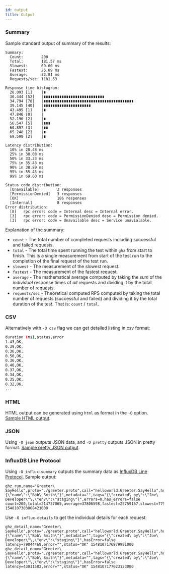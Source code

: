 ```yaml
---
id: output
title: Output
---
```


### Summary

Sample standard output of summary of the results:

```
Summary:
  Count:		200
  Total:		181.57 ms
  Slowest:		69.60 ms
  Fastest:		26.09 ms
  Average:		32.01 ms
  Requests/sec:	1101.53

Response time histogram:
  26.093 [1]	|∎
  30.444 [52]	|∎∎∎∎∎∎∎∎∎∎∎∎∎∎∎∎∎∎∎∎∎∎∎∎∎∎∎
  34.794 [78]	|∎∎∎∎∎∎∎∎∎∎∎∎∎∎∎∎∎∎∎∎∎∎∎∎∎∎∎∎∎∎∎∎∎∎∎∎∎∎∎∎
  39.145 [40]	|∎∎∎∎∎∎∎∎∎∎∎∎∎∎∎∎∎∎∎∎∎
  43.495 [1]	|∎
  47.846 [0]	|
  52.196 [2]	|∎
  56.547 [5]	|∎∎∎
  60.897 [3]	|∎∎
  65.248 [2]	|∎
  69.598 [2]	|∎

Latency distribution:
  10% in 28.48 ms
  25% in 30.08 ms
  50% in 33.23 ms
  75% in 35.43 ms
  90% in 38.89 ms
  95% in 55.45 ms
  99% in 69.60 ms

Status code distribution:
  [Unavailable]        3 responses
  [PermissionDenied]   3 responses
  [OK]                 186 responses
  [Internal]           8 responses
Error distribution:
  [8]	rpc error: code = Internal desc = Internal error.
  [3]	rpc error: code = PermissionDenied desc = Permission denied.
  [3]	rpc error: code = Unavailable desc = Service unavialable.
```

Explanation of the summary:

- `count` - The total number of completed requests including successful and failed requests.
- `total` - The total time spent running the test within `ghz` from start to finish. This is a single measurement from start of the test run to the completion of the final request of the test run.
- `slowest` - The measurement of the slowest request.
- `fastest` - The measurement of the fastest request.
- `average` - The mathematical average computed by taking the _sum_ of the _individual_ response times of _all_ requests and dividing it by the total number of requests.
- `requests/sec` - Theoretical computed RPS computed by taking the total number of requests (successful and failed) and dividing it by the total duration of the test. That is: `count` / `total`.

### CSV

Alternatively with `-O csv` flag we can get detailed listing in csv format:

```sh
duration (ms),status,error
1.43,OK,
0.39,OK,
0.36,OK,
0.50,OK,
0.36,OK,
0.40,OK,
0.37,OK,
0.34,OK,
0.35,OK,
0.32,OK,
...
```

### HTML

HTML output can be generated using `html` as format in the `-O` option. [Sample HTML output](/sample.html).

### JSON

Using `-O json` outputs JSON data, and `-O pretty` outputs JSON in pretty format. [Sample pretty JSON output](/pretty.json).

### InfluxDB Line Protocol

Using `-O influx-summary` outputs the summary data as [InfluxDB Line Protocol](https://docs.influxdata.com/influxdb/v1.6/concepts/glossary/#line-protocol). Sample output:

```
ghz_run,name="Greeter\ SayHello",proto="./greeter.proto",call="helloworld.Greeter.SayHello",host="0.0.0.0:50051",n=200,c=50,qps=0,z=0,timeout=20,dial_timeout=10,keepalive=0,data="{\"name\":\"Bob\ Smith\"}",metadata="",tags="{\"created\ by\":\"Joe\ Developer\"\,\"env\":\"staging\"}",errors=0,has_errors=false count=200,total=214737065,average=37806598,fastest=25759157,slowest=77504712,rps=931.37,median=36947515,p95=47421426,errors=0 1548107303068421000
```

Use `-O influx-details` to get the individual details for each request:

```
ghz_detail,name="Greeter\ SayHello",proto="./greeter.proto",call="helloworld.Greeter.SayHello",host="0.0.0.0:50051",n=200,c=50,qps=0,z=0,timeout=20,dial_timeout=10,keepalive=0,data="{\"name\":\"Bob\ Smith\"}",metadata="",tags="{\"created\ by\":\"Joe\ Developer\"\,\"env\":\"staging\"}",hasError=false latency=79044469,error="",status="OK" 1548107176979991000
ghz_detail,name="Greeter\ SayHello",proto="./greeter.proto",call="helloworld.Greeter.SayHello",host="0.0.0.0:50051",n=200,c=50,qps=0,z=0,timeout=20,dial_timeout=10,keepalive=0,data="{\"name\":\"Bob\ Smith\"}",metadata="",tags="{\"created\ by\":\"Joe\ Developer\"\,\"env\":\"staging\"}",hasError=false latency=43011582,error="",status="OK" 1548107177023123000
```
